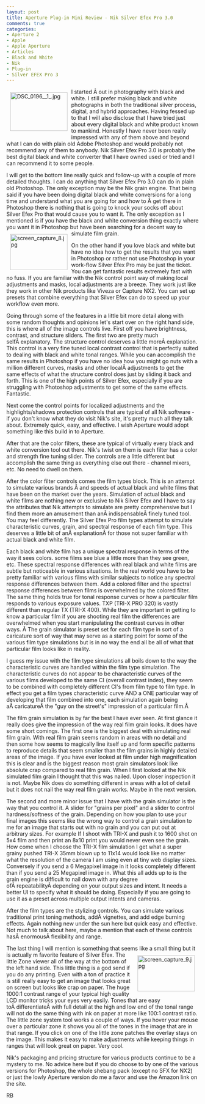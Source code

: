 ```yaml
---
layout: post
title: Aperture Plug-in Mini Review - Nik Silver Efex Pro 3.0
comments: true
categories:
- Aperture 2
- Apple
- Apple Aperture
- Articles
- Black and White
- Nik
- Plug-in
- Silver EFEX Pro 3
---
```

<a rel="lightbox" href="/wp-content/uploads/2009/06/DSC_0196__1_.jpg"><img title="DSC_0196__1_.jpg" src="/wp-content/uploads/2009/06/.thumbs/.DSC_0196__1_.jpg" border="0" alt="DSC_0196__1_.jpg" hspace="10" vspace="10" width="150" height="101" align="left" /></a>I started Â out in photography with black and white. I still prefer making black and white photographs in both the traditional silver process, digital, and hybrid approaches. Having fessed up to that I will also disclose that I have tried just about every digital black and white product known to mankind. Honestly I have never been really impressed with any of them above and beyond what I can do with plain old Adobe Photoshop and would probably not recommend any of them to anybody. Nik Silver Efex Pro 3.0 is probably the best digital black and white converter that I have owned used or tried and I can recommend it to some people.

I will get to the bottom line really quick and follow-up with a couple of more detailed thoughts. I can do anything that Silver Efex Pro 3.0 can do in plain old Photoshop. The only exception may be the Nik grain engine. That being said if you have been doing digital black and white conversions for a long time and understand what you are going for and how to Â get there in Photoshop there is nothing that is going to knock your socks off about Silver Efex Pro that would cause you to want it. The only exception as I mentioned is if you have the black and white conversion thing exactly where you want it in Photoshop but have been searching for a decent way to simulate film grain.<a rel="lightbox" href="/wp-content/uploads/2009/06/screen_capture_8.jpg"><img title="screen_capture_8.jpg" src="/wp-content/uploads/2009/06/.thumbs/.screen_capture_8.jpg" border="0" alt="screen_capture_8.jpg" hspace="10" vspace="10" width="150" height="94" align="left" /></a>

On the other hand if you love black and white but have no idea how to get the results that you want in Photoshop or rather not use Photoshop in your work-flow Silver Efex Pro may be just the ticket. You can get fantastic results extremely fast with no fuss. If you are familiar with the Nik control point way of making local adjustments and masks, local adjustments are a breeze. They work just like they work in other Nik products like Viveza or Capture NX2. You can set up presets that combine everything that Silver Efex can do to speed up your workflow even more.

Going through some of the features in a little bit more detail along with some random thoughts and opinions let's start over on the right hand side, this is where all of the image controls live. First off you have brightness, contrast, and structure sliders. The first two are pretty much selfÂ explanatory. The structure control deserves a little moreÂ explanation. This control is a very fine tuned local contrast control that is perfectly suited to dealing with black and white tonal ranges. While you can accomplish the same results in Photoshop if you have no idea how you might go nuts with a million different curves, masks and other localÂ adjustments to get the same effects of what the structure control does just by sliding it back and forth. This is one of the high points of Silver Efex, especially if you are struggling with Photoshop adjustments to get some of the same effects. Fantastic.

Next come the control points for localized adjustments and the highlights/shadows protection controls that are typical of all Nik software - if you don't know what they do visit Nik's site, it's pretty much all they talk about. Extremely quick, easy, and effective. I wish Aperture would adopt something like this build in to Aperture.

After that are the color filters, these are typical of virtually every black and white conversion tool out there. Nik's twist on them is each filter has a color and strength fine tuning slider. The controls are a little different but accomplish the same thing as everything else out there - channel mixers, etc. No need to dwell on them.

After the color filter controls comes the film types block. This is an attempt to simulate various brands Â and speeds of actual black and white films that have been on the market over the years. Simulation of actual black and white films are nothing new or exclusive to Nik Silver Efex and I have to say the attributes that Nik attempts to simulate are pretty comprehensive but I find them more an amusement than anÂ indispensableÂ finely tuned tool. You may feel differently. The Silver Efex Pro film types attempt to simulate characteristic curves, grain, and spectral response of each film type. This deserves a little bit of anÂ explanationÂ for those not super familiar with actual black and white film.

Each black and white film has a unique spectral response in terms of the way it sees colors. some films see blue a little more than they see green, etc. These spectral response differences with real black and white films are subtle but noticeable in various situations. In the real world you have to be pretty familiar with various films with similar subjects to notice any spectral response differences between them. Add a colored filter and the spectral response differences between films is overwhelmed by the colored filter. The same thing holds true for tonal response curves or how a particular film responds to various exposure values. TXP (TRI-X PRO 320) is vastly different than regular TX (TRI-X 400). While they are important in getting to know a particular film if you are shooting real film the differences are overwhelmed when you start manipulating the contrast curves in other ways. Â The grain simulator is preset set for each film type in sort of a caricature sort of way that may serve as a starting point for some of the various film type simulations but is in no way the end all be all of what that particular film looks like in reality.

I guess my issue with the film type simulations all boils down to the way the characteristic curves are handled within the film type simulation. The characteristic curves do not appear to be characteristic curves of the various films developed to the same CI (overall contrast index), they seem to be combined with completely different CI's from film type to film type. In effect you get a film types characteristic curve AND a ONE particular way of developing that film combined into one, each simulation again being aÂ caricatureÂ the "guy on the street's" impression of a particular film.Â 

The film grain simulation is by far the best I have ever seen. At first glance it really does give the impression of the way real film grain looks. It does have some short comings. The first one is the biggest deal with simulating real film grain. With real film grain seems random in areas with no detail and then some how seems to magically line itself up and form specific patterns to reproduce details that seem smaller than the film grains in highly detailed areas of the image. If you have ever looked at film under high magnification this is clear and is the biggest reason most grain simulators look like absolute crap compared to real film grain. When I first looked at the Nik simulated film grain I thought that this was nailed. Upon closer inspection it is not. Maybe Nik does do something different in areas with a lot of detail but it does not nail the way real film grain works. Maybe in the next version.

The second and more minor issue that I have with the grain simulator is the way that you control it. A slider for "grains per pixel" and a slider to control hardness/softness of the grain. Depending on how you plan to use your final images this seems like the wrong way to control a grain simulation to me for an image that starts out with no grain and you can put out at arbitrary sizes. For example If I shoot with TRI-X and push it to 1600 shot on 5x4 film and then print an 8x10 print you would never even see the grain. How come when I choose the TRI-X film simulation I get what a super grainy pushed TRI-X 35mm blown up to 11x14 would look like no matter what the resolution of the camera I am using even at tiny web display sizes. Conversely if you send a 6 Megapixel image in it looks completely different than if you send a 25 Megapixel image in. What this all adds up to is the grain engine is difficult to nail down with any degree ofÂ repeatabilityÂ depending on your output sizes and intent. It needs a better UI to specify what it should be doing. Especially if you are going to use it as a preset across multiple output intents and cameras.

After the film types are the stylizing controls. You can simulate various traditional print toning methods, addÂ vignettes, and add edge burning effects. Again nothing new under the sun here but quick easy and effective. Not much to talk about here, maybe a mention that each of these controls hasÂ enormousÂ flexibility and range.

The last thing I will mention is something that seems like a small thing but it is actually m <a rel="lightbox" href="/wp-content/uploads/2009/06/screen_capture_9.jpg"><img title="screen_capture_9.jpg" src="/wp-content/uploads/2009/06/.thumbs/.screen_capture_9.jpg" border="0" alt="screen_capture_9.jpg" hspace="10" vspace="10" width="150" height="94" align="right" /></a>favorite feature of Silver Efex. The little Zone viewer all of the way at the bottom of the left hand side. This little thing is a god send if you do any printing. Even with a ton of practice it is still really easy to get an image that looks great on screen but looks like crap on paper. The huge 1000:1 contrast range of your typical high quality LCD monitor tricks your eyes very easily. Tones that are easy toÂ differentiateÂ with full detail at the high and low end of the tonal range will not do the same thing with ink on paper at more like 100:1 contrast ratio. The little zone system tool works a couple of ways. If you hover your mouse over a particular zone it shows you all of the tones in the image that are in that range. If you click on one of the little zone patches the overlay stays on the image. This makes it easy to make adjustments while keeping things in ranges that will look great on paper. Very cool.

Nik's packaging and pricing structure for various products continue to be a mystery to me. No advice here but if you do choose to by one of the various versions for Photoshop, the whole shebang pack (except no SFX for NX2) or just the lowly Aperture version do me a favor and use the Amazon link on the site.

RB